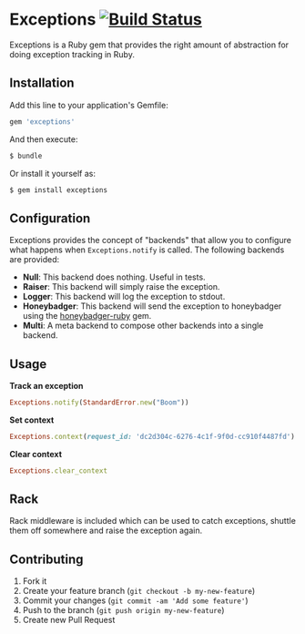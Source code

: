 # Exceptions [![Build Status](https://travis-ci.org/remind101/exceptions.svg?branch=master)](https://travis-ci.org/remind101/exceptions)

Exceptions is a Ruby gem that provides the right amount of abstraction for doing exception
tracking in Ruby.

## Installation

Add this line to your application's Gemfile:

```ruby
gem 'exceptions'
```

And then execute:

```ruby
$ bundle
```

Or install it yourself as:

```ruby
$ gem install exceptions
```

## Configuration

Exceptions provides the concept of "backends" that allow you to configure what
happens when `Exceptions.notify` is called. The following backends are provided:

* **Null**: This backend does nothing. Useful in tests.
* **Raiser**: This backend will simply raise the exception.
* **Logger**: This backend will log the exception to stdout.
* **Honeybadger**: This backend will send the exception to honeybadger using the [honeybadger-ruby](https://github.com/honeybadger-io/honeybadger-ruby) gem.
* **Multi**: A meta backend to compose other backends into a single backend.

## Usage

**Track an exception**

```ruby
Exceptions.notify(StandardError.new("Boom"))
```

**Set context**

```ruby
Exceptions.context(request_id: 'dc2d304c-6276-4c1f-9f0d-cc910f4487fd')
```

**Clear context**

```ruby
Exceptions.clear_context
```

## Rack

Rack middleware is included which can be used to catch exceptions, shuttle them off somewhere and
raise the exception again.

## Contributing

1. Fork it
2. Create your feature branch (`git checkout -b my-new-feature`)
3. Commit your changes (`git commit -am 'Add some feature'`)
4. Push to the branch (`git push origin my-new-feature`)
5. Create new Pull Request
